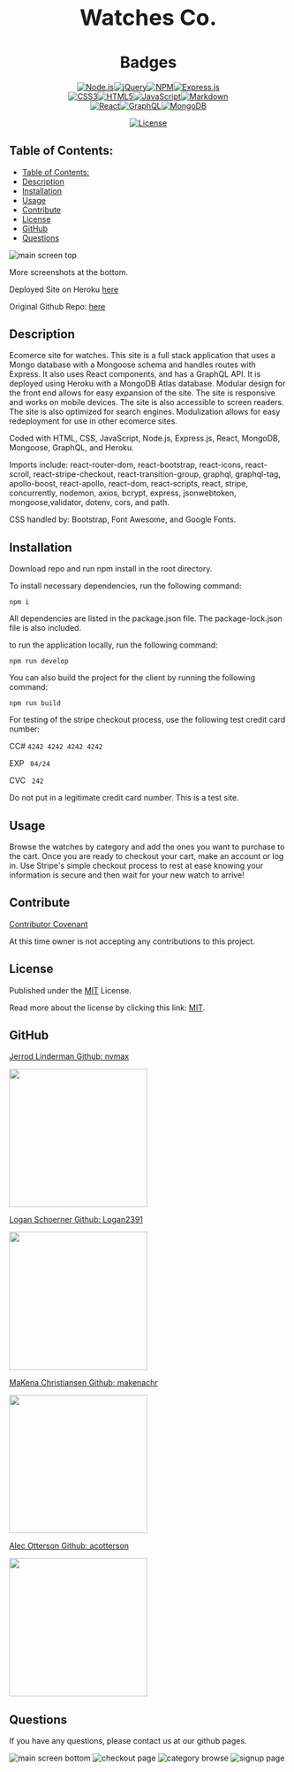   <h1 align="center" style="font-size:40px">
  
   Watches Co.</h1>
  <div align="center">

  </div>
  
  
  <h1 align="center">Badges</h1>
  <div align="center">
  <div align="center" style="display:block; width:300px; >
 
  
  ![mean stack logos](./images/mean-stack-1024x285.png)
  [![Node.js](https://img.shields.io/badge/Node.js-green.svg)](https://badges.greenkeeper.io/Node.js)[![jQuery](https://img.shields.io/badge/jQuery-red.svg)](https://badges.greenkeeper.io/jQuery)[![NPM](https://img.shields.io/badge/NPM-green.svg)](https://badges.greenkeeper.io/NPM)[![Express.js](https://img.shields.io/badge/Express.js-blue.svg)](https://badges.greenkeeper.io/Express.js)[![CSS3](https://img.shields.io/badge/CSS3-orange.svg)](https://badges.greenkeeper.io/CSS3)[![HTML5](https://img.shields.io/badge/HTML5-orange.svg)](https://badges.greenkeeper.io/HTML5)[![JavaScript](https://img.shields.io/badge/JavaScript-blue.svg)](https://badges.greenkeeper.io/JavaScript)[![Markdown](https://img.shields.io/badge/Markdown-green.svg)](https://badges.greenkeeper.io/Markdown)[![React](https://img.shields.io/badge/React-yellow.svg)](https://badges.greenkeeper.io/React)[![GraphQL](https://img.shields.io/badge/GraphQL-green.svg)](https://badges.greenkeeper.io/GraphQL)[![MongoDB](https://img.shields.io/badge/MongoDB-blue.svg)](https://badges.greenkeeper.io/MongoDB)

[![License](https://img.shields.io/badge/License-MIT-blue.svg)](https://opensource.org/licenses/MIT)

  </div>
  </div>

## Table of Contents:

- [Table of Contents:](#table-of-contents)
- [Description](#description)
- [Installation](#installation)
- [Usage](#usage)
- [Contribute](#contribute)
- [License](#license)
- [GitHub](#github)
- [Questions](#questions)

![main screen top](./images/screenshot1.png)

More screenshots at the bottom.

Deployed Site on Heroku [here](https://watchesco.herokuapp.com/)

Original Github Repo: [here](https://github.com/nvmax/Joblesswannabies-project3)

## Description

Ecomerce site for watches. This site is a full stack application that uses a Mongo database with a Mongoose schema and handles routes with Express. It also uses React components, and has a GraphQL API. It is deployed using Heroku with a MongoDB Atlas database. Modular design for the front end allows for easy expansion of the site. The site is responsive and works on mobile devices. The site is also accessible to screen readers. The site is also optimized for search engines. Modulization allows for easy redeployment for use in other ecomerce sites.

Coded with HTML, CSS, JavaScript, Node.js, Express.js, React, MongoDB, Mongoose, GraphQL, and Heroku.

Imports include: react-router-dom, react-bootstrap, react-icons, react-scroll, react-stripe-checkout, react-transition-group, graphql, graphql-tag, apollo-boost, react-apollo, react-dom, react-scripts, react, stripe, concurrently, nodemon, axios, bcrypt, express, jsonwebtoken, mongoose,validator, dotenv, cors, and path.

CSS handled by: Bootstrap, Font Awesome, and Google Fonts.

## Installation

Download repo and run npm install in the root directory.

To install necessary dependencies, run the following command:

`npm i`

All dependencies are listed in the package.json file. The package-lock.json file is also included.

to run the application locally, run the following command:

`npm run develop`

You can also build the project for the client by running the following command:

`npm run build`

For testing of the stripe checkout process, use the following test credit card number:

CC# `4242 4242 4242 4242`

EXP ` 04/24`

CVC ` 242`

Do not put in a legitimate credit card number. This is a test site.

## Usage

Browse the watches by category and add the ones you want to purchase to the cart. Once you are ready to checkout your cart, make an account or log in. Use Stripe's simple checkout process to rest at ease knowing your information is secure and then wait for your new watch to arrive!

## Contribute

[Contributor Covenant](https://www.contributor-covenant.org/)

At this time owner is not accepting any contributions to this project.

## License

Published under the [MIT](license.txt) License.

Read more about the license by clicking this link: [MIT](https://opensource.org/licenses/MIT).

## GitHub

[Jerrod Linderman Github: nvmax](https://github.com/nvmax)

<img src="https://avatars.githubusercontent.com/u/38678607?v=4" width="250" height="250">

[Logan Schoerner Github: Logan2391](https://github.com/Logan2391)

<img src="https://avatars.githubusercontent.com/u/105514957?v=4" width="250" height="250">

[MaKena Christiansen Github: makenachr](https://github.com/makenachr)

<img src="https://avatars.githubusercontent.com/u/105410135?v=4" width="250" height="250">

[Alec Otterson Github: acotterson](https://github.com/acotterson)

<img src="https://avatars.githubusercontent.com/u/35825121?v=4" width="250" height="250">

## Questions

If you have any questions, please contact us at our github pages.

![main screen bottom](./images/screenshot2.png)
![checkout page](./images/screenshot3.png)
![category browse](./images/screenshot4.png)
![signup page](./images/screenshot5.png)
